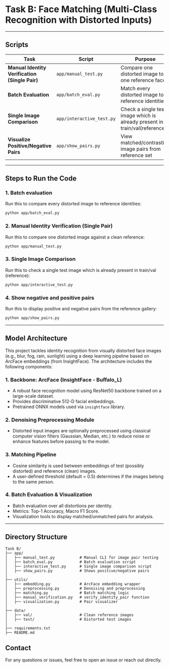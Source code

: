 # Task B: Face Matching (Multi-Class Recognition with Distorted Inputs)

---

## Scripts

| Task                                           | Script                    | Purpose                                                                    |
| ---------------------------------------------- | ------------------------- | -------------------------------------------------------------------------- |
| **Manual Identity Verification (Single Pair)** | `app/manual_test.py`      | Compare one distorted image to one reference face                          |
| **Batch Evaluation**                           | `app/batch_eval.py`       | Match every distorted image to reference identities                        |
| **Single Image Comparison**                    | `app/interactive_test.py` | Check a single test image which is already present in train/val(reference) |
| **Visualize Positive/Negative Pairs**          | `app/show_pairs.py`       | View matched/contrasting image pairs from reference set                    |

---

## Steps to Run the Code

### 1. Batch evaluation

Run this to compare every distorted image to reference identities:

```bash
python app/batch_eval.py
```

### 2. Manual Identity Verification (Single Pair)

Run this to compare one distorted image against a clean reference:

```bash
python app/manual_test.py
```

### 3. Single Image Comparison

Run this to check a single test image which is already present in train/val (reference):

```bash
python app/interactive_test.py
```

### 4. Show negative and positive pairs

Run this to display positive and negative pairs from the reference gallery:

```bash
python app/show_pairs.py
```

---

## Model Architecture

This project tackles identity recognition from visually distorted face images (e.g., blur, fog, rain, sunlight) using a deep learning pipeline based on ArcFace embeddings (from InsightFace). The architecture includes the following components:

### 1. Backbone: ArcFace (InsightFace - Buffalo_L)

- A robust face recognition model using ResNet50 backbone trained on a large-scale dataset.
- Provides discriminative 512-D facial embeddings.
- Pretrained ONNX models used via `insightface` library.

### 2. Denoising Preprocessing Module

- Distorted input images are optionally preprocessed using classical computer vision filters (Gaussian, Median, etc.) to reduce noise or enhance features before passing to the model.

### 3. Matching Pipeline

- Cosine similarity is used between embeddings of test (possibly distorted) and reference (clean) images.
- A user-defined threshold (default = 0.5) determines if the images belong to the same person.

### 4. Batch Evaluation & Visualization

- Batch evaluation over all distortions per identity.
- Metrics: Top-1 Accuracy, Macro F1 Score.
- Visualization tools to display matched/unmatched pairs for analysis.

---

## Directory Structure

```
Task B/
├── app/
│   ├── manual_test.py           # Manual CLI for image pair testing
│   ├── batch_eval.py            # Batch evaluation script
│   ├── interactive_test.py      # Single image comparison script
│   ├── show_pairs.py            # Shows positive/negative pairs
│
├── utils/
│   ├── embedding.py             # ArcFace embedding wrapper
│   ├── preprocessing.py         # Denoising and preprocessing
│   ├── matching.py              # Batch matching logic
│   ├── manual_verification.py   # verify_identity_pair function
│   ├── visualization.py         # Pair visualizer
│
├── data/
│   ├── val/                     # Clean reference images
│   ├── test/                    # Distorted test images
│
├── requirements.txt
├── README.md
```

## Contact

For any questions or issues, feel free to open an issue or reach out directly.
